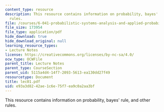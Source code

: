 ```yaml
---
content_type: resource
description: This resource contains information on probability, bayes' rule, and other
  rules.
file: /courses/6-041-probabilistic-systems-analysis-and-applied-probability-spring-2006/e93a3d8242ae1c6e75f7ea9c0a2aa3bf_lec01.pdf
file_size: 173954
file_type: application/pdf
hide_download: true
hide_download_original: null
learning_resource_types:
- Lecture Notes
license: https://creativecommons.org/licenses/by-nc-sa/4.0/
ocw_type: OCWFile
parent_title: Lecture Notes
parent_type: CourseSection
parent_uid: 5115a4d4-14f7-2093-5613-ea130dd27f49
resourcetype: Document
title: lec01.pdf
uid: e93a3d82-42ae-1c6e-75f7-ea9c0a2aa3bf
---
```

This resource contains information on probability, bayes' rule, and other rules.